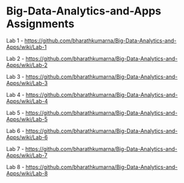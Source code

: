 # Big-Data-Analytics-and-Apps Assignments
Lab 1 - https://github.com/bharathkumarna/Big-Data-Analytics-and-Apps/wiki/Lab-1

Lab 2 - https://github.com/bharathkumarna/Big-Data-Analytics-and-Apps/wiki/Lab-2

Lab 3 - https://github.com/bharathkumarna/Big-Data-Analytics-and-Apps/wiki/Lab-3

Lab 4 - https://github.com/bharathkumarna/Big-Data-Analytics-and-Apps/wiki/Lab-4

Lab 5 - https://github.com/bharathkumarna/Big-Data-Analytics-and-Apps/wiki/Lab-5

Lab 6 - https://github.com/bharathkumarna/Big-Data-Analytics-and-Apps/wiki/Lab-6

Lab 7 - https://github.com/bharathkumarna/Big-Data-Analytics-and-Apps/wiki/Lab-7

Lab 8 - https://github.com/bharathkumarna/Big-Data-Analytics-and-Apps/wiki/Lab-8
